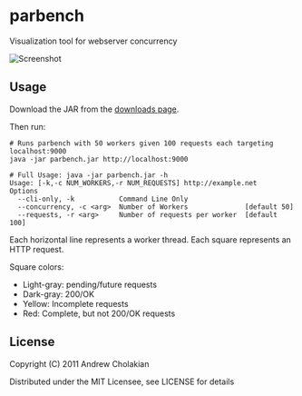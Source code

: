 # parbench

Visualization tool for webserver concurrency

![Screenshot](https://github.com/downloads/andrewvc/parbench/parbench-ss.png)

## Usage

  Download the JAR from the [downloads page](https://github.com/andrewvc/parbench/downloads).
  
  Then run:
    
    # Runs parbench with 50 workers given 100 requests each targeting localhost:9000
    java -jar parbench.jar http://localhost:9000

    # Full Usage: java -jar parbench.jar -h
    Usage: [-k,-c NUM_WORKERS,-r NUM_REQUESTS] http://example.net 
    Options
      --cli-only, -k           Command Line Only                           
      --concurrency, -c <arg>  Number of Workers              [default 50] 
      --requests, -r <arg>     Number of requests per worker  [default 100]

  
  Each horizontal line represents a worker thread. Each square represents an HTTP request.

  Square colors:

  * Light-gray: pending/future requests
  * Dark-gray:  200/OK
  * Yellow:     Incomplete requests
  * Red:        Complete, but not 200/OK requests

## License

Copyright (C) 2011 Andrew Cholakian

Distributed under the MIT Licensee, see LICENSE for details
